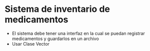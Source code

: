 # Sistema de inventario de medicamentos

- El sistema debe tener una interfaz en la cual se puedan registrar medicamentos y guardarlos en un archivo
- Usar Clase Vector